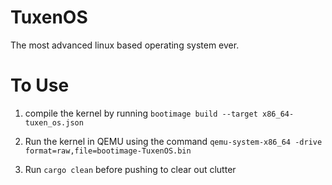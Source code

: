# TuxenOS
The most advanced linux based operating system ever.

# To Use
1. compile the kernel by running `bootimage build --target x86_64-tuxen_os.json`

2. Run the kernel in QEMU using the command `qemu-system-x86_64 -drive format=raw,file=bootimage-TuxenOS.bin`

3. Run `cargo clean` before pushing to clear out clutter
